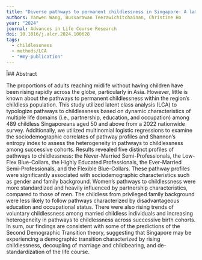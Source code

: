 ```yaml
---
title: "Diverse pathways to permanent childlessness in Singapore: A latent class analysis"
authors: Yanwen Wang, Bussarawan Teerawichitchainan, Christine Ho
year: "2024"
journal: Advances in Life Course Research
doi: 10.1016/j.alcr.2024.100628
tags:
  - childlessness
  - methods/LCA
  - "#my-publication"
---
```

Ï## Abstract

The proportions of adults reaching midlife without having children have been rising rapidly across the globe, particularly in Asia. However, little is known about the pathways to permanent childlessness within the region’s childless population. This study utilized latent class analysis (LCA) to typologize pathways to childlessness based on dynamic characteristics of multiple life domains (i.e., partnership, education, and occupation) among 489 childless Singaporeans aged 50 and above from a 2022 nationwide survey. Additionally, we utilized multinomial logistic regressions to examine the sociodemographic correlates of pathway profiles and Shannon’s entropy index to assess the heterogeneity in pathways to childlessness among successive cohorts. Results revealed five distinct profiles of pathways to childlessness: the Never-Married Semi-Professionals, the Low-Flex Blue-Collars, the Highly Educated Professionals, the Ever-Married Semi-Professionals, and the Flexible Blue-Collars. These pathway profiles were significantly associated with sociodemographic characteristics such as gender and family background. Women’s pathways to childlessness were more standardized and heavily influenced by partnership characteristics, compared to those of men. The childless from privileged family background were less likely to follow pathways characterized by disadvantageous education and occupational status. There were also rising trends of voluntary childlessness among married childless individuals and increasing heterogeneity in pathways to childlessness across successive birth cohorts. In sum, our findings are consistent with some of the predictions of the Second Demographic Transition theory, suggesting that Singapore may be experiencing a demographic transition characterized by rising childlessness, decoupling of marriage and childbearing, and de-standardization of the life course.
